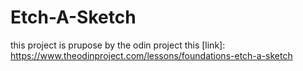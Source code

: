 # Etch-A-Sketch

this project is prupose by the odin project this [link]: https://www.theodinproject.com/lessons/foundations-etch-a-sketch
